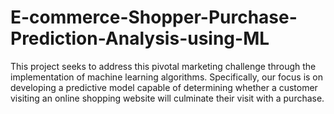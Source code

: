 # E-commerce-Shopper-Purchase-Prediction-Analysis-using-ML
This project seeks to address this pivotal marketing challenge through the implementation of machine learning algorithms. Specifically, our focus is on developing a predictive model capable of determining whether a customer visiting an online shopping website will culminate their visit with a purchase.
